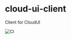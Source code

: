 # cloud-ui-client
Client for CloudUI

![CI](https://github.com/moewes/cloud-ui-client/workflows/Build%20and%20Deploy/badge.svg)
